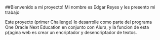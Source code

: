 ##Bienvenido a mi proyecto!
Mi nombre es Edgar Reyes y les presento mi trabajo

Este proyecto (primer Challenge) lo desarrolle como parte del programa One Oracle Next Education en conjunto con Alura, y la funcion de esta p{agina web es crear un encriptador y desencriptador de textos.
